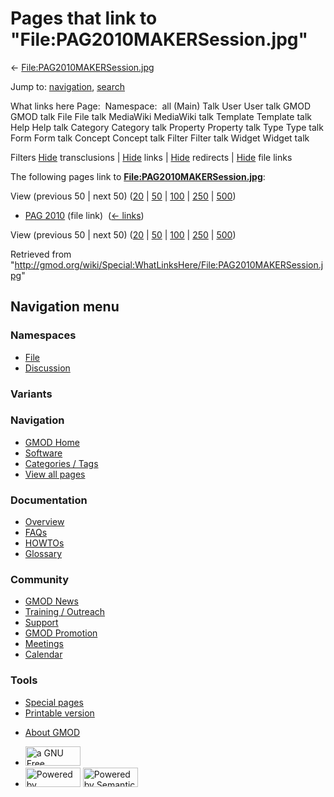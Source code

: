 <div id="mw-page-base" class="noprint">

</div>

<div id="mw-head-base" class="noprint">

</div>

<div id="content" class="mw-body" role="main">

<span id="top"></span>

<div id="mw-js-message" style="display:none;">

</div>



# <span dir="auto">Pages that link to "File:PAG2010MAKERSession.jpg"</span>

<div id="bodyContent">

<div id="contentSub">

←
[File:PAG2010MAKERSession.jpg](/wiki/File:PAG2010MAKERSession.jpg "File:PAG2010MAKERSession.jpg")

</div>

<div id="jump-to-nav" class="mw-jump">

Jump to: [navigation](#mw-navigation), [search](#p-search)

</div>

<div id="mw-content-text">

What links here Page:  Namespace:  all (Main) Talk User User talk GMOD
GMOD talk File File talk MediaWiki MediaWiki talk Template Template talk
Help Help talk Category Category talk Property Property talk Type Type
talk Form Form talk Concept Concept talk Filter Filter talk Widget
Widget talk

Filters
[Hide](/mediawiki/index.php?title=Special:WhatLinksHere/File:PAG2010MAKERSession.jpg&hidetrans=1 "Special:WhatLinksHere/File:PAG2010MAKERSession.jpg")
transclusions \|
[Hide](/mediawiki/index.php?title=Special:WhatLinksHere/File:PAG2010MAKERSession.jpg&hidelinks=1 "Special:WhatLinksHere/File:PAG2010MAKERSession.jpg")
links \|
[Hide](/mediawiki/index.php?title=Special:WhatLinksHere/File:PAG2010MAKERSession.jpg&hideredirs=1 "Special:WhatLinksHere/File:PAG2010MAKERSession.jpg")
redirects \|
[Hide](/mediawiki/index.php?title=Special:WhatLinksHere/File:PAG2010MAKERSession.jpg&hideimages=1 "Special:WhatLinksHere/File:PAG2010MAKERSession.jpg")
file links

The following pages link to
**[File:PAG2010MAKERSession.jpg](/wiki/File:PAG2010MAKERSession.jpg "File:PAG2010MAKERSession.jpg")**:

View (previous 50 \| next 50)
([20](/mediawiki/index.php?title=Special:WhatLinksHere/File:PAG2010MAKERSession.jpg&limit=20 "Special:WhatLinksHere/File:PAG2010MAKERSession.jpg")
\|
[50](/mediawiki/index.php?title=Special:WhatLinksHere/File:PAG2010MAKERSession.jpg&limit=50 "Special:WhatLinksHere/File:PAG2010MAKERSession.jpg")
\|
[100](/mediawiki/index.php?title=Special:WhatLinksHere/File:PAG2010MAKERSession.jpg&limit=100 "Special:WhatLinksHere/File:PAG2010MAKERSession.jpg")
\|
[250](/mediawiki/index.php?title=Special:WhatLinksHere/File:PAG2010MAKERSession.jpg&limit=250 "Special:WhatLinksHere/File:PAG2010MAKERSession.jpg")
\|
[500](/mediawiki/index.php?title=Special:WhatLinksHere/File:PAG2010MAKERSession.jpg&limit=500 "Special:WhatLinksHere/File:PAG2010MAKERSession.jpg"))

- [PAG 2010](/wiki/PAG_2010 "PAG 2010") (file link) ‎
  <span class="mw-whatlinkshere-tools">([←
  links](/mediawiki/index.php?title=Special:WhatLinksHere&target=PAG+2010 "Special:WhatLinksHere"))</span>

View (previous 50 \| next 50)
([20](/mediawiki/index.php?title=Special:WhatLinksHere/File:PAG2010MAKERSession.jpg&limit=20 "Special:WhatLinksHere/File:PAG2010MAKERSession.jpg")
\|
[50](/mediawiki/index.php?title=Special:WhatLinksHere/File:PAG2010MAKERSession.jpg&limit=50 "Special:WhatLinksHere/File:PAG2010MAKERSession.jpg")
\|
[100](/mediawiki/index.php?title=Special:WhatLinksHere/File:PAG2010MAKERSession.jpg&limit=100 "Special:WhatLinksHere/File:PAG2010MAKERSession.jpg")
\|
[250](/mediawiki/index.php?title=Special:WhatLinksHere/File:PAG2010MAKERSession.jpg&limit=250 "Special:WhatLinksHere/File:PAG2010MAKERSession.jpg")
\|
[500](/mediawiki/index.php?title=Special:WhatLinksHere/File:PAG2010MAKERSession.jpg&limit=500 "Special:WhatLinksHere/File:PAG2010MAKERSession.jpg"))

</div>

<div class="printfooter">

Retrieved from
"<http://gmod.org/wiki/Special:WhatLinksHere/File:PAG2010MAKERSession.jpg>"

</div>

<div id="catlinks" class="catlinks catlinks-allhidden">

</div>

<div class="visualClear">

</div>

</div>

</div>

<div id="mw-navigation">

## Navigation menu

<div id="mw-head">



<div id="left-navigation">

<div id="p-namespaces" class="vectorTabs" role="navigation"
aria-labelledby="p-namespaces-label">

### Namespaces

- <span id="ca-nstab-image"><a href="/wiki/File:PAG2010MAKERSession.jpg" accesskey="c"
  title="View the file page [c]">File</a></span>
- <span id="ca-talk"><a
  href="/mediawiki/index.php?title=File_talk:PAG2010MAKERSession.jpg&amp;action=edit&amp;redlink=1"
  accesskey="t"
  title="Discussion about the content page [t]">Discussion</a></span>

</div>

<div id="p-variants" class="vectorMenu emptyPortlet" role="navigation"
aria-labelledby="p-variants-label">

### 

### Variants[](#)

<div class="menu">

</div>

</div>

</div>

<div id="right-navigation">





</div>



</div>

</div>

</div>

<div id="mw-panel">

<div id="p-logo" role="banner">

<a href="/wiki/Main_Page"
style="background-image: url(http://gmod.org/images/GMOD-cogs.png);"
title="Visit the main page"></a>

</div>

<div id="p-Navigation" class="portal" role="navigation"
aria-labelledby="p-Navigation-label">

### Navigation

<div class="body">

- <span id="n-GMOD-Home">[GMOD Home](/wiki/Main_Page)</span>
- <span id="n-Software">[Software](/wiki/GMOD_Components)</span>
- <span id="n-Categories-.2F-Tags">[Categories /
  Tags](/wiki/Categories)</span>
- <span id="n-View-all-pages">[View all
  pages](/wiki/Special:AllPages)</span>

</div>

</div>

<div id="p-Documentation" class="portal" role="navigation"
aria-labelledby="p-Documentation-label">

### Documentation

<div class="body">

- <span id="n-Overview">[Overview](/wiki/Overview)</span>
- <span id="n-FAQs">[FAQs](/wiki/Category:FAQ)</span>
- <span id="n-HOWTOs">[HOWTOs](/wiki/Category:HOWTO)</span>
- <span id="n-Glossary">[Glossary](/wiki/Glossary)</span>

</div>

</div>

<div id="p-Community" class="portal" role="navigation"
aria-labelledby="p-Community-label">

### Community

<div class="body">

- <span id="n-GMOD-News">[GMOD News](/wiki/GMOD_News)</span>
- <span id="n-Training-.2F-Outreach">[Training /
  Outreach](/wiki/Training_and_Outreach)</span>
- <span id="n-Support">[Support](/wiki/Support)</span>
- <span id="n-GMOD-Promotion">[GMOD
  Promotion](/wiki/GMOD_Promotion)</span>
- <span id="n-Meetings">[Meetings](/wiki/Meetings)</span>
- <span id="n-Calendar">[Calendar](/wiki/Calendar)</span>

</div>

</div>

<div id="p-tb" class="portal" role="navigation"
aria-labelledby="p-tb-label">

### Tools

<div class="body">

- <span id="t-specialpages"><a href="/wiki/Special:SpecialPages" accesskey="q"
  title="A list of all special pages [q]">Special pages</a></span>
- <span id="t-print"><a
  href="/mediawiki/index.php?title=Special:WhatLinksHere/File:PAG2010MAKERSession.jpg&amp;printable=yes"
  rel="alternate" accesskey="p"
  title="Printable version of this page [p]">Printable version</a></span>

</div>

</div>

</div>

</div>

<div id="footer" role="contentinfo">

- <span id="footer-places-about">[About
  GMOD](/wiki/GMOD:About "GMOD:About")</span>

<!-- -->

- <span id="footer-copyrightico">[<img src="http://www.gnu.org/graphics/gfdl-logo-small.png" width="88"
  height="31" alt="a GNU Free Documentation License" />](http://www.gnu.org/licenses/fdl-1.3.html)</span>
- <span id="footer-poweredbyico">[<img src="/mediawiki/skins/common/images/poweredby_mediawiki_88x31.png"
  width="88" height="31" alt="Powered by MediaWiki" />](//www.mediawiki.org/)
  [<img
  src="/mediawiki/extensions/SemanticMediaWiki/includes/../resources/images/smw_button.png"
  width="88" height="31" alt="Powered by Semantic MediaWiki" />](https://www.semantic-mediawiki.org/wiki/Semantic_MediaWiki)</span>

<div style="clear:both">

</div>

</div>
